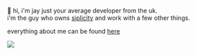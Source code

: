 👋 hi, i'm jay just your average developer from the uk.<br>
i'm the guy who owns [siplicity](https://www.roblox.com/communities/15679770/Siplicity-Corporation#!/about) and work with a few other things.

everything about me can be found [here](https://jayts.notion.site/Portfolio-8e8ec6782981416a9f9383475756c591)

<a href="https://ko-fi.com/N4N1QZ9Y4">
    <img src="https://ko-fi.com/img/githubbutton_sm.svg" />
</a>
